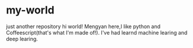 # my-world
just another repository
hi world!
Mengyan here,I like python and Coffeescript(that's what I'm made of!).
I've had learnd machine learing and deep learing.
